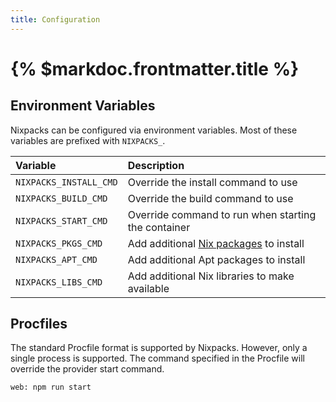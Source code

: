 ```yaml
---
title: Configuration
---
```


# {% $markdoc.frontmatter.title %}

## Environment Variables

Nixpacks can be configured via environment variables. Most of these variables are prefixed with `NIXPACKS_`.

| Variable               | Description                                                                                  |
| :--------------------- | :------------------------------------------------------------------------------------------- |
| `NIXPACKS_INSTALL_CMD` | Override the install command to use                                                          |
| `NIXPACKS_BUILD_CMD`   | Override the build command to use                                                            |
| `NIXPACKS_START_CMD`   | Override command to run when starting the container                                          |
| `NIXPACKS_PKGS_CMD`    | Add additional [Nix packages](https://search.nixos.org/packages?channel=unstable) to install |
| `NIXPACKS_APT_CMD`     | Add additional Apt packages to install                                                       |
| `NIXPACKS_LIBS_CMD`    | Add additional Nix libraries to make available                                               |

## Procfiles

The standard Procfile format is supported by Nixpacks. However, only a single process is supported. The command specified in the Procfile will override the provider start command.

```
web: npm run start
```
